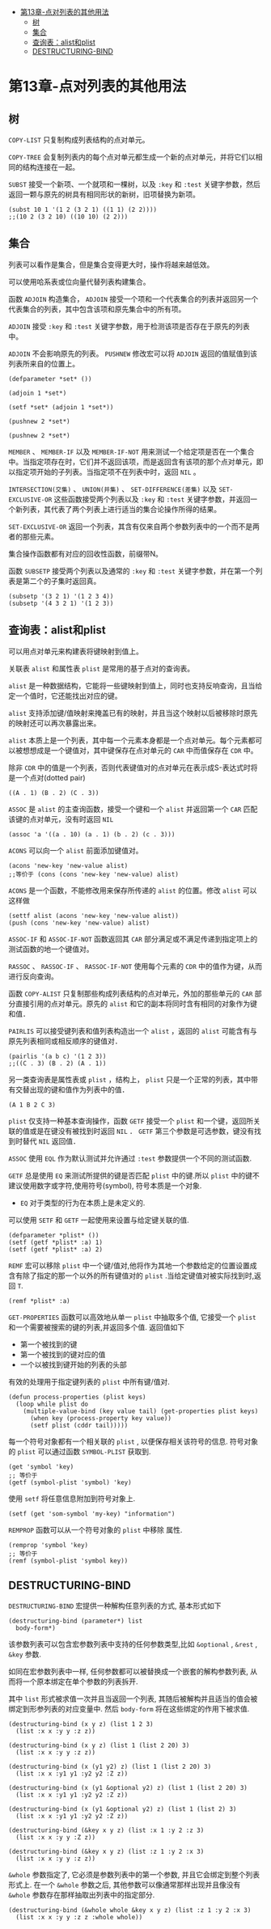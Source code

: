 - [第13章-点对列表的其他用法](#sec-1)
  - [树](#sec-1-1)
  - [集合](#sec-1-2)
  - [查询表：alist和plist](#sec-1-3)
  - [DESTRUCTURING-BIND](#sec-1-4)

# 第13章-点对列表的其他用法<a id="sec-1"></a>

## 树<a id="sec-1-1"></a>

`COPY-LIST` 只复制构成列表结构的点对单元。

`COPY-TREE` 会复制列表内的每个点对单元都生成一个新的点对单元，并将它们以相同的结构连接在一起。

`SUBST` 接受一个新项、一个就项和一棵树，以及 `:key` 和 `:test` 关键字参数，然后返回一颗与原先的树具有相同形状的新树，旧项替换为新项。

```common-lisp
(subst 10 1 '(1 2 (3 2 1) ((1 1) (2 2))))
;;(10 2 (3 2 10) ((10 10) (2 2)))
```

## 集合<a id="sec-1-2"></a>

列表可以看作是集合，但是集合变得更大时，操作将越来越低效。

可以使用哈系表或位向量代替列表构建集合。

函数 `ADJOIN` 构造集合， `ADJOIN` 接受一个项和一个代表集合的列表并返回另一个代表集合的列表，其中包含该项和原先集合中的所有项。

`ADJOIN` 接受 `:key` 和 `:test` 关键字参数，用于检测该项是否存在于原先的列表中。

`ADJOIN` 不会影响原先的列表。 `PUSHNEW` 修改宏可以将 `ADJOIN` 返回的值赋值到该列表所来自的位置上。

```common-lisp
(defparameter *set* ())

(adjoin 1 *set*)

(setf *set* (adjoin 1 *set*))

(pushnew 2 *set*)

(pushnew 2 *set*)
```

`MEMBER` 、 `MEMBER-IF` 以及 `MEMBER-IF-NOT` 用来测试一个给定项是否在一个集合中。当指定项存在时，它们并不返回该项，而是返回含有该项的那个点对单元，即以指定项开始的子列表。当指定项不在列表中时，返回 `NIL` 。

`INTERSECTION(交集)` 、 `UNION(并集)` 、 `SET-DIFFERENCE(差集)` 以及 `SET-EXCLUSIVE-OR` 这些函数接受两个列表以及 `:key` 和 `:test` 关键字参数，并返回一个新列表，其代表了两个列表上进行适当的集合论操作所得的结果。

`SET-EXCLUSIVE-OR` 返回一个列表，其含有仅来自两个参数列表中的一个而不是两者的那些元素。

集合操作函数都有对应的回收性函数，前缀带N。

函数 `SUBSETP` 接受两个列表以及通常的 `:key` 和 `:test` 关键字参数，并在第一个列表是第二个的子集时返回真。

```common-lisp
(subsetp '(3 2 1) '(1 2 3 4))
(subsetp '(4 3 2 1) '(1 2 3))
```

## 查询表：alist和plist<a id="sec-1-3"></a>

可以用点对单元来构建表将键映射到值上。

关联表 `alist` 和属性表 `plist` 是常用的基于点对的查询表。

`alist` 是一种数据结构，它能将一些键映射到值上，同时也支持反响查询，且当给定一个值时，它还能找出对应的键。

`alist` 支持添加键/值映射来掩盖已有的映射，并且当这个映射以后被移除时原先的映射还可以再次暴露出来。

`alist` 本质上是一个列表，其中每一个元素本身都是一个点对单元。每个元素都可以被想想成是一个键值对，其中键保存在点对单元的 `CAR` 中而值保存在 `CDR` 中。

除非 `CDR` 中的值是一个列表，否则代表键值对的点对单元在表示成S-表达式时将是一个点对(dotted pair)

```common-lisp
((A . 1) (B . 2) (C . 3))
```

`ASSOC` 是 `alist` 的主查询函数，接受一个键和一个 `alist` 并返回第一个 `CAR` 匹配该键的点对单元，没有时返回 `NIL`

```common-lisp
(assoc 'a '((a . 10) (a . 1) (b . 2) (c . 3)))
```

`ACONS` 可以向一个 `alist` 前面添加键值对。

```common-lisp
(acons 'new-key 'new-value alist)
;;等价于 (cons (cons 'new-key 'new-value) alist)
```

`ACONS` 是一个函数，不能修改用来保存所传递的 `alist` 的位置。修改 `alist` 可以这样做

```common-lisp
(settf alist (acons 'new-key 'new-value alist))
(push (cons 'new-key 'new-value) alist)
```

`ASSOC-IF` 和 `ASSOC-IF-NOT` 函数返回其 `CAR` 部分满足或不满足传递到指定项上的测试函数的地一个键值对。

`RASSOC` 、 `RASSOC-IF` 、 `RASSOC-IF-NOT` 使用每个元素的 `CDR` 中的值作为键，从而进行反向查询。

函数 `COPY-ALIST` 只复制那些构成列表结构的点对单元，外加的那些单元的 `CAR` 部分直接引用的点对单元。原先的 `alist` 和它的副本将同时含有相同的对象作为键和值．

`PAIRLIS` 可以接受键列表和值列表构造出一个 `alist` ，返回的 `alist` 可能含有与原先列表相同或相反顺序的键值对．

```common-lisp
(pairlis '(a b c) '(1 2 3))
;;((C . 3) (B . 2) (A . 1))
```

另一类查询表是属性表或 `plist` ，结构上， `plist` 只是一个正常的列表，其中带有交替出现的键和值作为列表中的值．

```common-lisp
(A 1 B 2 C 3)
```

`plist` 仅支持一种基本查询操作，函数 `GETF` 接受一个 `plist` 和一个键，返回所关联的值或是在键没有被找到时返回 `NIL` ． `GETF` 第三个参数是可选参数，键没有找到时替代 `NIL` 返回值．

`ASSOC` 使用 `EQL` 作为默认测试并允许通过 `:test` 参数提供一个不同的测试函数.

`GETF` 总是使用 `EQ` 来测试所提供的键是否匹配 `plist` 中的键.所以 `plist` 中的键不建议使用数字或字符,使用符号(symbol), 符号本质是一个对象.

-   `EQ` 对于类型的行为在本质上是未定义的.

可以使用 `SETF` 和 `GETF` 一起使用来设置与给定键关联的值.

```common-lisp
(defparameter *plist* ())
(setf (getf *plist* :a) 1)
(setf (getf *plist* :a) 2)
```

`REMF` 宏可以移除 `plist` 中一个键/值对,他将作为其地一个参数给定的位置设置成含有除了指定的那一个以外的所有键值对的 `plist` .当给定键值对被实际找到时,返回 `T`.

```common-lisp
(remf *plist* :a)
```

`GET-PROPERTIES` 函数可以高效地从单一 `plist` 中抽取多个值, 它接受一个 `plist` 和一个需要被搜索的键的列表,并返回多个值. 返回值如下

-   第一个被找到的键
-   第一个被找到的键对应的值
-   一个以被找到键开始的列表的头部

有效的处理用于指定键列表的 `plist` 中所有键/值对.

```common-lisp
(defun process-properties (plist keys)
  (loop while plist do
    (multiple-value-bind (key value tail) (get-properties plist keys)
      (when key (process-property key value))
      (setf plist (cddr tail)))))
```

每一个符号对象都有一个相关联的 `plist` , 以便保存相关该符号的信息. 符号对象的 `plist` 可以通过函数 `SYMBOL-PLIST` 获取到.

```common-lisp
(get 'symbol 'key)
;; 等价于
(getf (symbol-plist 'symbol) 'key)
```

使用 `setf` 将任意信息附加到符号对象上.

```common-lisp
(setf (get 'som-symbol 'my-key) "information")
```

`REMPROP` 函数可以从一个符号对象的 `plist` 中移除 属性.

```common-lisp
(remprop 'symbol 'key)
;; 等价于
(remf (symbol-plist 'symbol key))
```

## DESTRUCTURING-BIND<a id="sec-1-4"></a>

`DESTRUCTURING-BIND` 宏提供一种解构任意列表的方式, 基本形式如下

```common-lisp
(destructuring-bind (parameter*) list
  body-form*)
```

该参数列表可以包含宏参数列表中支持的任何参数类型,比如 `&optional` , `&rest` , `&key` 参数.

如同在宏参数列表中一样, 任何参数都可以被替换成一个嵌套的解构参数列表, 从而将一个原本绑定在单个参数的列表拆开.

其中 `list` 形式被求值一次并且当返回一个列表, 其随后被解构并且适当的值会被绑定到形参列表的对应变量中. 然后 `body-form` 将在这些绑定的作用下被求值.

```common-lisp
(destructuring-bind (x y z) (list 1 2 3)
  (list :x x :y y :z z))

(destructuring-bind (x y z) (list 1 (list 2 20) 3)
  (list :x x :y y :z z))

(destructuring-bind (x (y1 y2) z) (list 1 (list 2 20) 3)
  (list :x x :y1 y1 :y2 y2 :Z z))

(destructuring-bind (x (y1 &optional y2) z) (list 1 (list 2 20) 3)
  (list :x x :y1 y1 :y2 y2 :Z z))

(destructuring-bind (x (y1 &optional y2) z) (list 1 (list 2) 3)
  (list :x x :y1 y1 :y2 y2 :Z z))

(destructuring-bind (&key x y z) (list :x 1 :y 2 :z 3)
  (list :x x :y y :Z z))

(destructuring-bind (&key x y z) (list :z 1 :y 2 :x 3)
  (list :x x :y y :z z))
```

`&whole` 参数指定了, 它必须是参数列表中的第一个参数, 并且它会绑定到整个列表形式上. 在一个 `&whole` 参数之后, 其他参数可以像通常那样出现并且像没有 `&whole` 参数存在那样抽取出列表中的指定部分.

```common-lisp
(destructuring-bind (&whole whole &key x y z) (list :z 1 :y 2 :x 3)
  (list :x x :y y :z z :whole whole))
```
